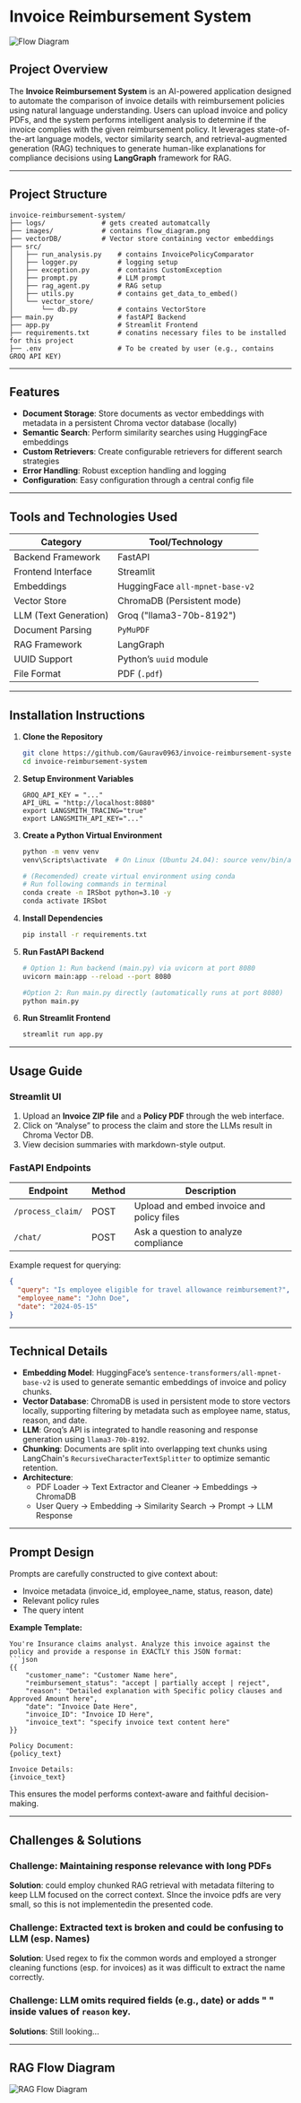 # Invoice Reimbursement System
![Flow Diagram](images/flow_diagram.png) 
## Project Overview

The **Invoice Reimbursement System** is an AI-powered application designed to automate the comparison of invoice details with reimbursement policies using natural language understanding. Users can upload invoice and policy PDFs, and the system performs intelligent analysis to determine if the invoice complies with the given reimbursement policy. It leverages state-of-the-art language models, vector similarity search, and retrieval-augmented generation (RAG) techniques to generate human-like explanations for compliance decisions using **LangGraph** framework for RAG.

---

## Project Structure

```
invoice-reimbursement-system/
├── logs/              # gets created automatcally
├── images/            # contains flow_diagram.png
├── vectorDB/          # Vector store containing vector embeddings
├── src/
│   ├── run_analysis.py    # contains InvoicePolicyComparator
│   ├── logger.py          # logging setup
│   ├── exception.py       # contains CustomException
│   ├── prompt.py          # LLM prompt
│   ├── rag_agent.py       # RAG setup
│   ├── utils.py           # contains get_data_to_embed()
│   └── vector_store/
│       └── db.py          # contains VectorStore
├── main.py                # fastAPI Backend
├── app.py                 # Streamlit Frontend
├── requirements.txt       # conatins necessary files to be installed for this project
├── .env                   # To be created by user (e.g., contains GROQ API KEY)
```
---

## Features

- **Document Storage**: Store documents as vector embeddings with metadata in a persistent Chroma vector database (locally)
- **Semantic Search**: Perform similarity searches using HuggingFace embeddings
- **Custom Retrievers**: Create configurable retrievers for different search strategies
- **Error Handling**: Robust exception handling and logging
- **Configuration**: Easy configuration through a central config file

---

## Tools and Technologies Used

| Category               | Tool/Technology                     |
|------------------------|-------------------------------------|
| Backend Framework      | FastAPI                             |
| Frontend Interface     | Streamlit                           |
| Embeddings             | HuggingFace `all-mpnet-base-v2`     |
| Vector Store           | ChromaDB (Persistent mode)          |
| LLM (Text Generation)  | Groq ("llama3-70b-8192")            |
| Document Parsing       | `PyMuPDF`                           |
| RAG Framework          | LangGraph                           |
| UUID Support           | Python’s `uuid` module              |
| File Format            | PDF (`.pdf`)                        |

---

## Installation Instructions

1. **Clone the Repository**
   ```bash
   git clone https://github.com/Gaurav0963/invoice-reimbursement-system.git
   cd invoice-reimbursement-system
   ```
2. **Setup Environment Variables**
    ```
    GROQ_API_KEY = "..."
    API_URL = "http://localhost:8080"
    export LANGSMITH_TRACING="true"
    export LANGSMITH_API_KEY="..."
    ```

3. **Create a Python Virtual Environment**
   ```bash
   python -m venv venv
   venv\Scripts\activate  # On Linux (Ubuntu 24.04): source venv/bin/activate
   ```
   ```bash
   # (Recomended) create virtual environment using conda
   # Run following commands in terminal
   conda create -n IRSbot python=3.10 -y
   conda activate IRSbot 
   ```

4. **Install Dependencies**
   ```bash
   pip install -r requirements.txt
   ```

5. **Run FastAPI Backend**
   ```bash
   # Option 1: Run backend (main.py) via uvicorn at port 8080
   uvicorn main:app --reload --port 8080
   ```
   ```bash
   #Option 2: Run main.py directly (automatically runs at port 8080)
   python main.py 
   ```

6. **Run Streamlit Frontend**
   ```bash
   streamlit run app.py
   ```

---

## Usage Guide

### Streamlit UI

1. Upload an **Invoice ZIP file** and a **Policy PDF** through the web interface.
2. Click on “Analyse” to process the claim and store the LLMs result in Chroma Vector DB.
3. View decision summaries with markdown-style output.

### FastAPI Endpoints

| Endpoint                 | Method | Description                                |
|--------------------------|--------|--------------------------------------------|
| `/process_claim/`        | POST   | Upload and embed invoice and policy files  |
| `/chat/`                 | POST   | Ask a question to analyze compliance       |

Example request for querying:

```json
{
  "query": "Is employee eligible for travel allowance reimbursement?",
  "employee_name": "John Doe",
  "date": "2024-05-15"
}
```

---

## Technical Details

- **Embedding Model**: HuggingFace’s `sentence-transformers/all-mpnet-base-v2` is used to generate semantic embeddings of invoice and policy chunks.
- **Vector Database**: ChromaDB is used in persistent mode to store vectors locally, supporting filtering by metadata such as employee name, status, reason, and date.
- **LLM**: Groq’s API is integrated to handle reasoning and response generation using `llama3-70b-8192`.
- **Chunking**: Documents are split into overlapping text chunks using LangChain's `RecursiveCharacterTextSplitter` to optimize semantic retention.
- **Architecture**:
  - PDF Loader -> Text Extractor and Cleaner -> Embeddings -> ChromaDB
  - User Query -> Embedding -> Similarity Search -> Prompt -> LLM Response

---

## Prompt Design

Prompts are carefully constructed to give context about:

- Invoice metadata (invoice_id, employee_name, status, reason, date)
- Relevant policy rules
- The query intent

**Example Template:**

```
You're Insurance claims analyst. Analyze this invoice against the policy and provide a response in EXACTLY this JSON format:
```json
{{
    "customer_name": "Customer Name here",
    "reimbursement_status": "accept | partially accept | reject",
    "reason": "Detailed explanation with Specific policy clauses and Approved Amount here",
    "date": "Invoice Date Here",
    "invoice_ID": "Invoice ID Here",
    "invoice_text": "specify invoice text content here"
}}

Policy Document:
{policy_text}

Invoice Details:
{invoice_text}
```

This ensures the model performs context-aware and faithful decision-making.

---

## Challenges & Solutions

### Challenge: Maintaining response relevance with long PDFs
**Solution**: could employ chunked RAG retrieval with metadata filtering to keep LLM focused on the correct context. SInce the invoice pdfs are very small, so this is not implementedin the presented code.

### Challenge: Extracted text is broken and could be confusing to LLM (esp. Names)
**Solution**: Used regex to fix the common words and employed a stronger cleaning functions (esp. for invoices) as it was difficult to extract the name correctly.

### Challenge: LLM omits required fields (e.g., date) or adds " " inside values of `reason` key.
**Solutions**: Still looking...

---

## RAG Flow Diagram
![RAG Flow Diagram](images/graph.png) 